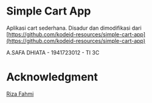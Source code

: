 # Simple Cart App
Aplikasi cart sederhana. Disadur dan dimodifikasi dari [https://github.com/kodeid-resources/simple-cart-app](https://github.com/kodeid-resources/simple-cart-app)

A.SAFA DHIATA - 1941723012 - TI 3C

# Acknowledgment
[Riza Fahmi](https://github.com/rizafahmi)
